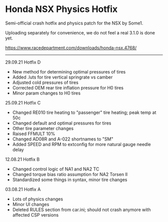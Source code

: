 # Honda NSX Physics Hotfix
Semi-official crash hotfix and physics patch for the NSX by Some1.

Uploading separately for convenience, we do not feel a real 3.1.0 is done yet.

https://www.racedepartment.com/downloads/honda-nsx.4768/

___
29.09.21 Hotfix D
- New method for determining optimal pressures of tires
- Added .luts for tire vertical springrate vs camber
- Adjusted cold pressures of tires
- Corrected OEM rear tire inflation pressure for H0 tires
- Minor param changes to H0 tires

25.09.21 Hotfix C
- Changed RE010 tire heating to "passenger" tire heating; peak temp at 50c
- Changed default and optimal pressures for tires
- Other tire parameter changes
- Raised FFMULT 10%
- Changed AD08R and A-022 shortnames to "SM"
- Added SPEED and RPM to extconfig for more natural gauge needle delay

12.08.21 Hotfix B
- Changed control logic of NA1 and NA2 TC
- Changed torque bias ratio assumption for NA2 Torsen II
- Standardized some things in syntax, minor tire changes

03.08.21 Hotfix A
- Lots of physics changes
- Minor UI changes
- Deleted RULES section from car.ini; should not crash anymore with affected CSP versions